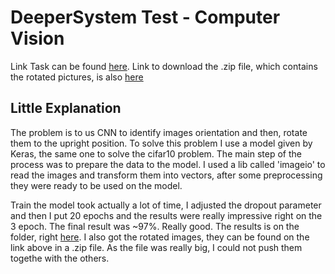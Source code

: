 # DeeperSystem Test - Computer Vision

Link Task can be found [here](https://gist.github.com/csaftoiu/9fccaf47fd8f96cd378afd8fdd0d63c1).
Link to download the .zip file, which contains the rotated pictures, is also [here](https://drive.google.com/open?id=17tAfUnESu8d8LOOACZiNpVyO1kNxZH1z)

## Little Explanation

The problem is to us CNN to identify images orientation and then, rotate them to the upright position. To solve this problem I use a model given by Keras, the same one to solve the cifar10 problem. The main step of the process was to prepare the data to the model. I used a lib called 'imageio' to read the images and transform them into vectors, after some preprocessing they were ready to be used on the model.

Train the model took actually a lot of time, I adjusted the dropout parameter and then I put 20 epochs and the results were really impressive right on the 3 epoch. The final result was ~97%. Really good. The results is on the folder, right [here](test.preds.csv). I also got the rotated images, they can be found on the link above in a .zip file. As the file was really big, I could not push them togethe with the others.
